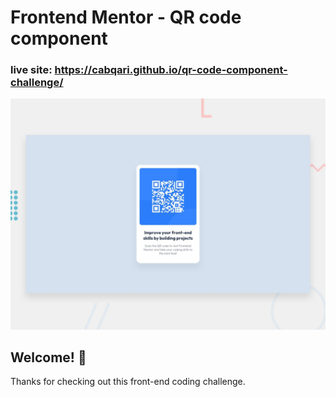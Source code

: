 # Frontend Mentor - QR code component
### live site: https://cabqari.github.io/qr-code-component-challenge/

![Design preview for the QR code component coding challenge](./design/desktop-preview.jpg)

## Welcome! 👋

Thanks for checking out this front-end coding challenge.

